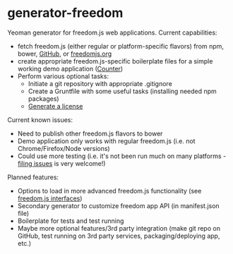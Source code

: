 generator-freedom
=================

Yeoman generator for freedom.js web
applications. Current capabilities:

- fetch freedom.js (either regular or platform-specific flavors) from
npm, bower, [GitHub](https://github.com/freedomjs/freedom-starter), or [freedomjs.org](http://freedomjs.org/)
- create appropriate freedom.js-specific boilerplate files for a
  simple working demo application ([Counter](http://www.freedomjs.org/dist/freedom/latest/demo/counter/))
- Perform various optional tasks:
    - Initiate a git repository with appropriate .gitignore
    - Create a Gruntfile with some useful tasks (installing needed npm packages)
    - [Generate a license](https://github.com/davejamesmiller/generator-licensetxt)

Current known issues:
- Need to publish other freedom.js flavors to bower
- Demo application only works with regular freedom.js (i.e. not
  Chrome/Firefox/Node versions)
- Could use more testing (i.e. it's not been run much on many
  platforms -
  [filing issues](https://github.com/freedomjs/generator-freedom/issues)
  is very welcome!)

Planned features:
- Options to load in more advanced freedom.js functionality (see
  [freedom.js interfaces](https://github.com/freedomjs/freedom/tree/master/interface))
- Secondary generator to customize freedom app API (in manifest.json
  file)
- Boilerplate for tests and test running
- Maybe more optional features/3rd party integration (make git repo on
  GitHub, test running on 3rd party services, packaging/deploying app, etc.)
